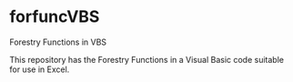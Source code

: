 # forfuncVBS
Forestry Functions in VBS

This repository has the Forestry Functions in a Visual Basic code suitable for use in Excel.
